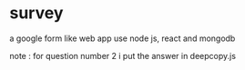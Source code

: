 # survey
a google form like web app use node js, react and mongodb

note : for question number 2 i put the answer in deepcopy.js
